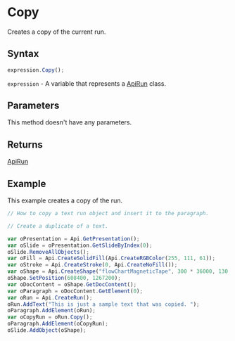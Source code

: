 # Copy

Creates a copy of the current run.

## Syntax

```javascript
expression.Copy();
```

`expression` - A variable that represents a [ApiRun](../ApiRun.md) class.

## Parameters

This method doesn't have any parameters.

## Returns

[ApiRun](../../ApiRun/ApiRun.md)

## Example

This example creates a copy of the run.

```javascript editor-pptx
// How to copy a text run object and insert it to the paragraph.

// Create a duplicate of a text.

var oPresentation = Api.GetPresentation();
var oSlide = oPresentation.GetSlideByIndex(0);
oSlide.RemoveAllObjects();
var oFill = Api.CreateSolidFill(Api.CreateRGBColor(255, 111, 61));
var oStroke = Api.CreateStroke(0, Api.CreateNoFill());
var oShape = Api.CreateShape("flowChartMagneticTape", 300 * 36000, 130 * 36000, oFill, oStroke);
oShape.SetPosition(608400, 1267200);
var oDocContent = oShape.GetDocContent();
var oParagraph = oDocContent.GetElement(0);
var oRun = Api.CreateRun();
oRun.AddText("This is just a sample text that was copied. ");
oParagraph.AddElement(oRun);
var oCopyRun = oRun.Copy();
oParagraph.AddElement(oCopyRun);
oSlide.AddObject(oShape);
```
